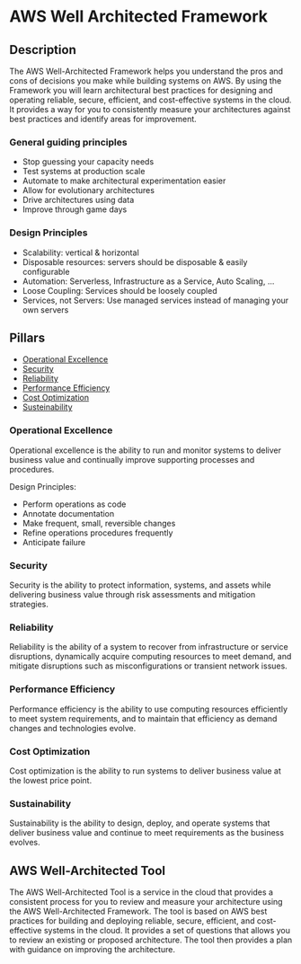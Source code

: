 # AWS Well Architected Framework

## Description

The AWS Well-Architected Framework helps you understand the pros and cons of decisions you make while building systems on AWS. By using the Framework you will learn architectural best practices for designing and operating reliable, secure, efficient, and cost-effective systems in the cloud. It provides a way for you to consistently measure your architectures against best practices and identify areas for improvement.

### General guiding principles

- Stop guessing your capacity needs
- Test systems at production scale
- Automate to make architectural experimentation easier
- Allow for evolutionary architectures
- Drive architectures using data
- Improve through game days

### Design Principles

- Scalability: vertical & horizontal
- Disposable resources: servers should be disposable & easily configurable
- Automation: Serverless, Infrastructure as a Service, Auto Scaling, ...
- Loose Coupling: Services should be loosely coupled
- Services, not Servers: Use managed services instead of managing your own servers

## Pillars

- [Operational Excellence](aws-well-architected-framework.md#operational-excellence)
- [Security](aws-well-architected-framework.md#security)
- [Reliability](aws-well-architected-framework.md#reliability)
- [Performance Efficiency](aws-well-architected-framework.md#performance-efficiency)
- [Cost Optimization](aws-well-architected-framework.md#cost-optimization)
- [Susteinability](aws-well-architected-framework.md#sustainability)

### Operational Excellence

Operational excellence is the ability to run and monitor systems to deliver business value and continually improve supporting processes and procedures.

Design Principles:

- Perform operations as code
- Annotate documentation
- Make frequent, small, reversible changes
- Refine operations procedures frequently
- Anticipate failure

### Security

Security is the ability to protect information, systems, and assets while delivering business value through risk assessments and mitigation strategies.

### Reliability

Reliability is the ability of a system to recover from infrastructure or service disruptions, dynamically acquire computing resources to meet demand, and mitigate disruptions such as misconfigurations or transient network issues.

### Performance Efficiency

Performance efficiency is the ability to use computing resources efficiently to meet system requirements, and to maintain that efficiency as demand changes and technologies evolve.

### Cost Optimization

Cost optimization is the ability to run systems to deliver business value at the lowest price point.

### Sustainability

Sustainability is the ability to design, deploy, and operate systems that deliver business value and continue to meet requirements as the business evolves.

## AWS Well-Architected Tool

The AWS Well-Architected Tool is a service in the cloud that provides a consistent process for you to review and measure your architecture using the AWS Well-Architected Framework. The tool is based on AWS best practices for building and deploying reliable, secure, efficient, and cost-effective systems in the cloud. It provides a set of questions that allows you to review an existing or proposed architecture. The tool then provides a plan with guidance on improving the architecture.
